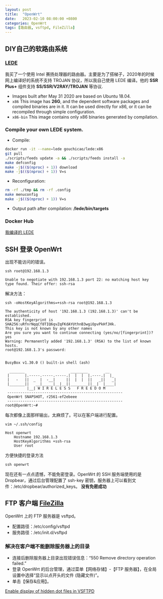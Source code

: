 ```yaml
---
layout: post
title:  "OpenWrt"
date:   2023-02-10 08:00:00 +0800
categories: OpenWrt
tags: [路由器, vsftpd, FileZilla]
---
```


## DIY自己的软路由系统
### [LEDE](https://github.com/coolsnowwolf/lede)
我买了一个使用 Intel 赛扬处理器的路由器。主要是为了搭梯子，2020年的时候网上编译好的系统不支持 TROJAN 协议，所以我自己使用 LEDE 编译。他的 **SSR Plus+** 组件支持 **SS/SSR/V2RAY/TROJAN** 等协议.

* Images built after May 31 2020 are based on Ubuntu 18.04. 
* ```x86``` This image has **26G**, and the dependent software packages and compiled binaries are in it. It can be used directly for x86, or it can be recompiled through simple configuration.
* ```x86-bin``` This image contains only x86 binaries generated by compilation.

### Compile your own LEDE system.
* Compile:
```bash
docker run -it --name=lede gouchicao/lede:x86
git pull
./scripts/feeds update -a && ./scripts/feeds install -a
make defconfig
make -j$(($(nproc) + 1)) download
make -j$(($(nproc) + 1)) V=s
```

* Reconfiguration:
```bash
rm -rf ./tmp && rm -rf .config
make menuconfig
make -j$(($(nproc) + 1)) V=s
```

* Output path after compilation: **/lede/bin/targets**

### Docker Hub
[我编译的 LEDE](https://hub.docker.com/r/gouchicao/lede)


## SSH 登录 OpenWrt
出现不能访问的错误。
```shell
ssh root@192.168.1.3
```
```
Unable to negotiate with 192.168.1.3 port 22: no matching host key type found. Their offer: ssh-rsa
```

解决方法：
```shell
ssh -oHostKeyAlgorithms=+ssh-rsa root@192.168.1.3                                                
```
```
The authenticity of host '192.168.1.3 (192.168.1.3)' can't be established.
RSA key fingerprint is SHA256:uRfnrNqqCf8TIQ6qvZqFKdAYUthnB3wgiOpvPkHfJHk.
This key is not known by any other names
Are you sure you want to continue connecting (yes/no/[fingerprint])? yes
Warning: Permanently added '192.168.1.3' (RSA) to the list of known hosts.
root@192.168.1.3's password: 


BusyBox v1.30.0 () built-in shell (ash)

  _______                     ________        __
 |       |.-----.-----.-----.|  |  |  |.----.|  |_
 |   -   ||  _  |  -__|     ||  |  |  ||   _||   _|
 |_______||   __|_____|__|__||________||__|  |____|
          |__| W I R E L E S S   F R E E D O M
 -----------------------------------------------------
 OpenWrt SNAPSHOT, r2561-ef2ebeee
 -----------------------------------------------------
root@OpenWrt:~# 
```

每次都像上面那样输出，太麻烦了。可以在客户端进行配置。
```shell
vim ~/.ssh/config
```
```
Host openwrt
    Hostname 192.168.1.3
    HostKeyAlgorithms +ssh-rsa
    User root
```

方便快捷的登录方法
```shell
ssh openwrt
```

现在还有一点点遗憾，不能免密登录。OpenWrt 的 SSH 服务端使用的是 Dropbear，通过后台管理配置了 ssh-key 密钥，服务器上可以看到文件：/etc/dropbear/authorized_keys。
**没有免密成功**


## FTP 客户端 [FileZilla](https://filezilla-project.org/index.php)
OpenWrt 上的 FTP 服务器是 vsftpd。
* 配置路径：/etc/config/vsftpd
* 服务路径：/etc/init.d/vsftpd

### 解决在客户端不能删除服务器上的目录
* 连接后删除服务器上目录出现错误信息：“550 Remove directory operation failed.”
* 登录 OpenWrt 的后台管理，通过菜单【网络存储】-【FTP 服务器】，在全局设置中选择“显示以点开头的文件 (隐藏文件)”。
* 单击【保存&应用】。

[Enable display of hidden dot files in VSFTPD](https://www.shkodenko.com/enable-display-of-hidden-dot-files-in-vsftpd/)
